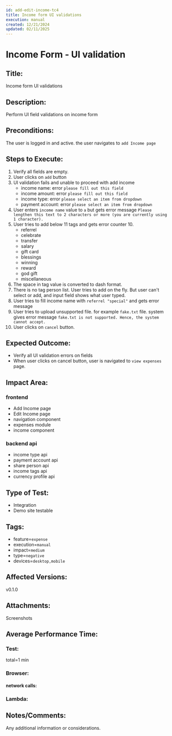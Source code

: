 ```yaml
---
id: add-edit-income-tc4
title: Income form UI validations
execution: manual
created: 12/21/2024
updated: 02/11/2025
---
```


# Income Form - UI validation

## Title:

Income form UI validations

## Description:

Perform UI field validations on income form

## Preconditions:

The user is logged in and active. the user navigates to `add Income page`

## Steps to Execute:

1. Verify all fields are empty.
2. User clicks on `add` button
3. UI validation fails and unable to proceed with add income
   - income name: error `please fill out this field`
   - income amount: error `please fill out this field`
   - income type: error `please select an item from dropdown`
   - payment account: error `please select an item from dropdown`
4. User enters `income name` value to `a` but gets error message `Please lengthen this text to 2 characters or more (you are currently using 1 character).`
5. User tries to add below 11 tags and gets error counter 10.
   - referrel
   - celebrate
   - transfer
   - salary
   - gift card
   - blessings
   - winning
   - reward
   - god gift
   - miscellaneous
6. The space in tag value is converted to dash format.
7. There is no tag person list. User tries to add on the fly. But user can't select or add, and input field shows what user typed.
8. User tries to fill income name with `referrel "special"` and gets error message
9. User tries to upload unsupported file. for example `fake.txt` file. system gives error message `fake.txt is not supported. Hence, the system cannot accept.`
10. User clicks on `cancel` button.

## Expected Outcome:

- Verify all UI validation errors on fields
- When user clicks on cancel button, user is navigated to `view expenses` page.

## Impact Area:

### frontend

- Add Income page
- Edit Income page
- navigation component
- expenses module
- income component

### backend api

- income type api
- payment account api
- share person api
- income tags api
- currency profile api

## Type of Test:

- Integration
- Demo site testable

## Tags:

- feature=`expense`
- execution=`manual`
- impact=`medium`
- type=`negative`
- devices=`desktop,mobile`

## Affected Versions:

v0.1.0

## Attachments:

Screenshots

## Average Performance Time:

### Test:

total=1 min

### Browser:

#### network calls:

### Lambda:

## Notes/Comments:

Any additional information or considerations.
